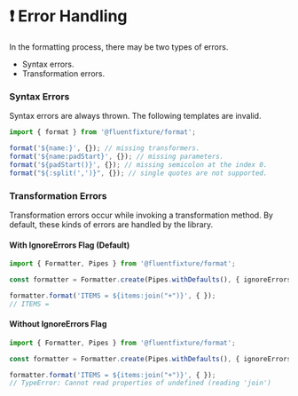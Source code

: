 # ❗ Error Handling

In the formatting process, there may be two types of errors.

* Syntax errors.
* Transformation errors.

### Syntax Errors

Syntax errors are always thrown. The following templates are invalid.

```typescript
import { format } from '@fluentfixture/format';

format('${name:}', {}); // missing transformers.
format('${name:padStart}', {}); // missing parameters.
format('${padStart()}', {}); // missing semicolon at the index 0.
format("${:split(',')}", {}); // single quotes are not supported.
```

### Transformation Errors

Transformation errors occur while invoking a transformation method. By default, these kinds of errors are handled by the library.

#### With IgnoreErrors Flag (Default)

```typescript
import { Formatter, Pipes } from '@fluentfixture/format';

const formatter = Formatter.create(Pipes.withDefaults(), { ignoreErrors: true });

formatter.format('ITEMS = ${items:join("+")}', { });
// ITEMS = 
```

#### Without IgnoreErrors Flag

```typescript
import { Formatter, Pipes } from '@fluentfixture/format';

const formatter = Formatter.create(Pipes.withDefaults(), { ignoreErrors: false });

formatter.format('ITEMS = ${items:join("+")}', { });
// TypeError: Cannot read properties of undefined (reading 'join')

```
